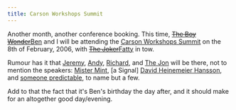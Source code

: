 ```yaml
---
title: Carson Workshops Summit
---
```

Another month, another conference booking. This time, [<del>The Boy
Wonder</del><ins>Ben</ins>][Ben Ward] and I will be attending the
[Carson Workshops Summit][] on the 8th of February, 2006, with [<del>The
Joker</del><ins>Fatty</ins>][Fatty Thompson] in tow.

Rumour has it that [Jeremy][Jeremy Keith], [Andy][Andy Budd],
[Richard][Richard Rutter], and [The Jon][Jon Hicks] will be there, not
to mention the speakers: [Mister Mint][Shaun Inman], [a Signal]
[David Heinemeier Hansson], and [someone predictable][Ryan Carson], to
name but a few.

Add to that the fact that it's Ben's birthday the day after, and it
should make for an altogether good day/evening.

[Ben Ward]: http://ben-ward.co.uk/ "Ben Ward's blog"
[Carson Workshops Summit]: http://www.carsonworkshops.com/summit/
[Fatty Thompson]: http://fatbusinessman.com/ "David 'Fatty' Thompson's blog"
[Jeremy Keith]: http://www.adactio.com/ "Jeremy Keith's Adactio"
[Andy Budd]: http://www.andybudd.com/ "Andy Budd"
[Richard Rutter]: http://www.clagnut.com/ "Richard Rutter"
[Jon Hicks]: http://www.hicksdesign.co.uk/journal/ "Jon Hicks's blog"
[Shaun Inman]: http://www.shauninman.com/ "Shaun Inman"
[David Heinemeier Hansson]: http://www.loudthinking.com/ "David Heinemeier Hansson's loudthinking"
[Ryan Carson]: http://www.bd4d.com/blog/ "Ryan Carson's BD4D"
